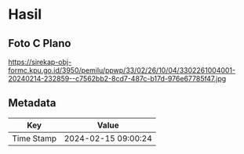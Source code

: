 # Hasil

## Foto C Plano

https://sirekap-obj-formc.kpu.go.id/3950/pemilu/ppwp/33/02/26/10/04/3302261004001-20240214-232859--c7562bb2-8cd7-487c-b17d-976e67785f47.jpg


## Metadata

| Key        | Value               |
| ---------- | ------------------- |
| Time Stamp | 2024-02-15 09:00:24 |



